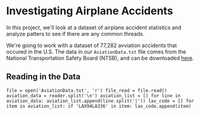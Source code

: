 # Investigating Airplane Accidents

In this project, we'll look at a dataset of airplane accident statistics and analyze patters to see if there are any common threads.

We're going to work with a dataset of 77,282 avviation accidents that occured in the U.S. The data in our `AviationData.txt` file comes from the National Transportation Safety Board (NTSB), and can be downloaded [here](https://www.ntsb.gov/Pages/default.aspx).

## Reading in the Data


`file = open('AviationData.txt', 'r')
file_read = file.read()
aviation_data = reader.split('\n')
aviation_list = []
for line in aviation_data:
aviation_list.append(line.split('|'))
lax_code = []
for item in aviation_list:
if 'LAX94LA336' in item:
lax_code.append(item)`
